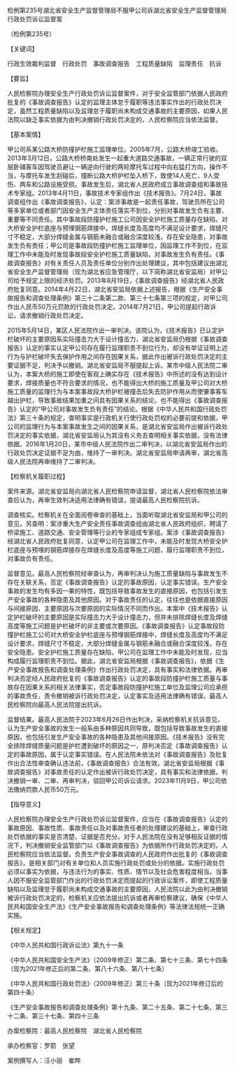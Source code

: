 检例第235号湖北省安全生产监督管理局不服甲公司诉湖北省安全生产监督管理局行政处罚诉讼监督案

（检例第235号）

【关键词】

行政生效裁判监督  行政处罚  事故调查报告  工程质量缺陷  监理责任  抗诉

【要旨】

人民检察院办理安全生产行政处罚诉讼监督案件，对于安全监管部门依据人民政府批复的《事故调查报告》认定的监理主体怠于履职等违法事实作出的行政处罚决定，虽然工程质量缺陷以及监理怠于履职尚未构成交通事故的主要原因，如果人民法院以缺乏事实依据为由判决撤销行政处罚决定的，人民检察院应当依法监督。

【基本案情】

甲公司系某公路大桥防撞护栏施工监理单位。2005年7月，公路大桥竣工验收。2013年3月12日，公路大桥桥南处发生一起重大道路交通事故，一辆正常行驶的双层卧铺客车因驾驶员避让一辆逆向行驶的两轮摩托车过程中向右猛打方向，操作不当，与摩托车发生刮碰后，撞断公路大桥护栏坠入桥下，致使14人死亡、9人受伤、两车和公路设施受损。事故发生后，湖北省人民政府成立事故调查组和事故技术专家组。2013年4月11日，事故技术专家组作出《技术报告》。7月24日，事故调查组作出《事故调查报告》，认定：案涉事故是一起责任事故，驾驶员所在公司等多家单位或者部门因安全生产主体责任落实不到位，分别对事故发生负有主要、重要等不同责任。其中事故段防撞护栏施工公司因安全护栏施工质量存在缺陷，对大桥安全护栏底座与预埋钢筋焊接中，焊缝长度及高度均不满足设计要求，焊缝尺寸不稳定，大部分焊缝金属与钢筋未融合或融合深度较浅，存在安全隐患，对事故发生负有责任；甲公司是事故段防撞护栏施工监理单位，因监理工作不到位，在监理工作中未能及时发现事故段安全护栏施工质量缺陷，对事故发生负有责任。《事故调查报告》对有关责任人员及责任单位分别作出处理建议，其中包括建议由湖北省安全生产监督管理局（现为湖北省应急管理厅，以下简称湖北省安监局）对甲公司给予规定上限的经济处罚。2013年8月19日，《事故调查报告》经湖北省人民政府批复同意。2014年4月22日，湖北省安监局依据上述报告，根据《生产安全事故报告和调查处理条例》第三十二条第二款、第三十七条第三项的规定，对甲公司作出人民币50万元罚款的行政处罚决定。2014年7月21日，甲公司提起行政诉讼，请求撤销行政处罚决定。

2015年5月14日，某区人民法院作出一审判决。该院认为，《技术报告》已认定护栏破坏的主要原因系实际撞击力大于设计撞击力，湖北省安监局仍根据《事故调查报告》认定的事实认定甲公司存在履行监理职责不到位行为，却没有举证证明上述行为与护栏破坏失去保护作用之间存在因果关系，据此作出被诉行政处罚决定的主要证据不足，判决予以撤销。湖北省安监局不服提起上诉。某市中级人民法院二审认为，本案大桥的施工即使在客观上确实存在《技术报告》中所述的没有达到设计要求，焊接质量也不符合要求的情况，也不能得出大桥的施工质量及甲公司对大桥施工质量的监理行为与本案事故段大桥护栏被撞击后失去防护作用从而使肇事客车越出护栏，导致事故结果加重之间具有因果关系的结论，也不能得出《事故调查报告》认定的“甲公司对事故发生负有责任”的结论。根据《中华人民共和国行政处罚法》第三十条的规定，查明事实是行政机关行使行政处罚权的必要前提和依据，甲公司的监理行为与本案事故发生之间的因果关系，是湖北省安监局作出被诉行政处罚决定的事实依据，湖北省安监局认为其没有义务去查明相关事实依据，没有法律依据。2016年1月20日，某市中级人民法院作出二审判决，以湖北省安监局作出的行政处罚决定证据不足为由，维持了一审判决。湖北省安监局申请再审，湖北省高级人民法院再审维持了二审判决。

【检察机关履职过程】

案件来源。湖北省安监局向湖北省人民检察院申请监督，湖北省人民检察院依法审查后认为，再审生效判决适用法律确有错误，提请最高人民检察院抗诉。

调查核实。检察机关在全面阅卷审查的基础上，当面听取湖北省安监局和甲公司的意见。另查明：案涉重大生产安全责任事故调查组由湖北省人民政府组织，聘请了桥梁施工、道路交通、安全管理等行业的专家组成专家组。案涉《事故调查报告》经湖北省人民政府批复同意，认定甲公司在监理工作中，未能及时发现大桥安全护栏底座与预埋的钢筋焊接存在焊缝长度及高度等施工问题，履行监理职责不到位，对事故负有责任。

监督意见。最高人民检察院经审查认为，再审判决认为施工质量缺陷与事故发生不存在关联关系，否定《事故调查报告》认定的事故原因，认定事实错误。生产安全事故的发生均有多因一果的特性，既包括导致事故发生的直接原因，也包括引发生产安全事故的各种隐患及其他原因。对于事故责任的认定，往往也是依据直接原因与间接原因、主要原因与次要原因的实际情况不同而作出。本案中《技术报告》认定护栏破坏的主要原因是实际撞击力大于设计撞击力，但并未排除焊缝长度及焊缝高度等施工问题是护栏破坏的非主要或次要原因。《事故调查报告》认定事故段防撞护栏施工公司对大桥安全护栏底座与预埋钢筋焊接中，焊缝长度及高度均不满足设计要求，焊缝尺寸不稳定，大部分焊缝金属与钢筋未融合或融合深度较浅，存在安全隐患。安全护栏施工质量存在缺陷，甲公司在监理工作中未能及时发现，应当构成履行监理职责不到位。据此，湖北省安监局根据《事故调查报告》，依据《生产安全事故报告和调查处理条例》作出行政处罚决定，具有事实和法律依据。再审判决否定经人民政府批复的《事故调查报告》认定的事故段防撞护栏施工质量与事故存在因果关系的相关法律事实，否定事故段防撞护栏施工单位及监理公司应承担的事故责任，责令撤销被诉行政处罚决定，认定事实及适用法律确有错误。最高人民检察院向最高人民法院提出抗诉。

监督结果。最高人民法院于2023年6月26日作出判决，采纳检察机关抗诉意见，认为生产安全事故的发生一般系由多种原因共同导致，既包括导致事故发生的直接原因，也包括引发生产安全事故的各种隐患及其他间接原因。《技术报告》没有完全排除焊缝质量问题是护栏遭到破坏的原因之一，原判决否定《事故调查报告》认定的事故原因，属于认定事实错误。在人民法院未依法对《事故调查报告》及批复作出合法性审查确认违法前，《事故调查报告》合法有效。湖北省安监局根据《事故调查报告》对事故责任的认定作出被诉行政处罚决定，具有事实和法律依据，判决撤销一审、二审、再审判决，驳回甲公司诉讼请求。2023年11月9日，甲公司依法缴纳罚款人民币50万元。

【指导意义】

人民检察院办理安全生产行政处罚诉讼监督案件，应当在《事故调查报告》认定的事故原因、事故性质、事故责任以及对事故责任者的处理建议的基础上，审查行政处罚依据的事实是否清楚、证据是否充分。对于人民法院在没有足够相反证据的情况下，判决撤销安全监管部门以《事故调查报告》为依据所作行政处罚决定的，人民检察院应当依法监督。负责生产安全事故调查的人民政府作出批复的《事故调查报告》，是相关部门对有关单位和人员实施行政处罚或处分的依据。实施行政处罚必须以事实为依据，与违法行为的事实、性质、情节以及社会危害程度相当。当事人因不服安全监管部门作出的行政处罚决定而提起的行政诉讼案件，即使工程质量缺陷以及监理怠于履职尚未构成交通事故的主要原因，人民法院以此为由判决撤销被诉行政处罚决定的，检察机关应依法提出抗诉或者再审检察建议，确保《中华人民共和国安全生产法》《生产安全事故报告和调查处理条例》等法律法规统一正确实施。

【相关规定】

《中华人民共和国行政诉讼法》第九十一条

《中华人民共和国安全生产法》（2009年修正）第二条、第七十三条、第七十四条（现为2021年修正后的第二条、第八十六条、第八十七条）

《中华人民共和国行政处罚法》（2009年修正）第三十条（现为2021年修订后的第四十条）

《生产安全事故报告和调查处理条例》第十九条、第二十五条、第二十七条、第三十二条、第三十七条、第四十三条

办案检察院：最高人民检察院  湖北省人民检察院

承办检察官：罗箭  张望

案例撰写人：汪小丽  崔晔